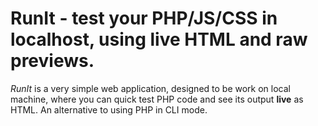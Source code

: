 # RunIt - test your PHP/JS/CSS in localhost, using live HTML and raw previews.

*RunIt* is a very simple web application, designed to be work on local machine,  where you can quick test  PHP code and see its output **live** as HTML. An alternative to using PHP in CLI mode. 







